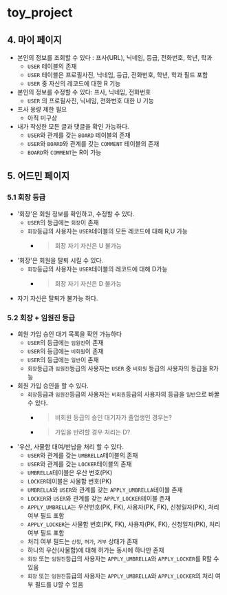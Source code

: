 # toy_project

## 4. 마이 페이지

- 본인의 정보를 조회할 수 있다 : 프사(URL), 닉네임, 등급, 전화번호, 학년, 학과
  - `USER` 테이블의 존재
  - `USER` 테이블은 프로필사진, 닉네임, 등급, 전화번호, 학년, 학과 필드 포함
  - `USER` 중 자신의 레코드에 대한 R 기능
- 본인의 정보를 수정할 수 있다: 프사, 닉네임, 전화번호
  - `USER` 의 프로필사진, 닉네임, 전화번호 대한 U 기능
- 프사 용량 제한 필요
  - 아직 미구상
- 내가 작성한 모든 글과 댓글을 확인 가능하다.
  - `USER`와 관계를 갖는 `BOARD` 테이블의 존재
  - `USER`와 `BOARD`와 관계를 갖는 `COMMENT` 테이블의 존재
  - `BOARD`와 `COMMENT`는 R이 가능

## 5. 어드민 페이지

### 5.1 회장 등급

- '회장'은 회원 정보를 확인하고, 수정할 수 있다.
  - `USER`의 등급에는 `회장`이 존재
  - `회장`등급의 사용자는 `USER`테이블의 모든 레코드에 대해 R,U 가능
    - > 회장 자기 자신은 U 불가능
- '회장'은 회원을 탈퇴 시킬 수 있다.
  - `회장`등급의 사용자는 `USER`테이블의 레코드에 대해 D가능
    - > 회장 자기 자신은 D 불가능
- 자기 자신은 탈퇴가 불가능 하다.

### 5.2 회장 + 임원진 등급

- 회원 가입 승인 대기 목록을 확인 가능하다
  - `USER`의 등급에는 `임원진`이 존재
  - `USER`의 등급에는 `비회원`이 존재
  - `USER`의 등급에는 `일반`이 존재
  - `회장`등급과 `임원진`등급의 사용자는 `USER` 중 `비회원` 등급의 사용자의 등급을 R가능
- 회원 가입 승인을 할 수 있다.
  - `회장`등급과 `임원진`등급의 사용자는 `비회원`등급의 사용자의 등급을 `일반`으로 바꿀 수 있다.
    - > 비회원 등급의 승인 대기자가 졸업생인 경우는?
    - > 가입을 반려할 경우 처리는 D?
- '우산, 사물함 대여/반납을 처리 할 수 있다.
  - `USER`와 관계를 갖는 `UMBRELLA`테이블의 존재
  - `USER`와 관계를 갖는 `LOCKER`테이블의 존재
  - `UMBRELLA`테이블은 우산 번호(PK)
  - `LOCKER`테이블은 사물함 번호(PK)
  - `UMBRELLA`와 `USER`와 관계를 갖는 `APPLY_UMBRELLA`테이블 존재
  - `LOCKER`와 `USER`와 관계를 갖는 `APPLY_LOCKER`테이블 존재
  - `APPLY_UMBRELLA`는 우산번호(PK, FK), 사용자(PK, FK), 신청일자(PK), 처리 여부 필드 포함
  - `APPLY_LOCKER`는 사물함 번호(PK, FK), 사용자(PK, FK), 신청일자(PK), 처리 여부 필드 포함
  - 처리 여부 필드는 `신청`, `허가`, `거부` 상태가 존재
  - 하나의 우산(사물함)에 대해 허가는 동시에 하나만 존재
  - `회장` 또는 `임원진`등급의 사용자는 `APPLY_UMBRELLA`와 `APPLY_LOCKER`를 R할 수 있음
  - `회장` 또는 `임원진`등급의 사용자는 `APPLY_UMBRELLA`와 `APPLY_LOCKER`의 처리 여부 필드를 U할 수 있음
